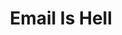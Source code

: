 ---
categories: ['tech', 'articles', 'all_articles']
provider_display: "www.theatlantic.com"
provider_name: "www.theatlantic.com"
favicon_url: http://cdn.theatlantic.com/assets/static/a/theatlantic/common/img/favicon.ico
title: "Email Is Hell"
published: 2016-01-06T07:30:00
source: http://www.theatlantic.com/technology/archive/2016/01/what-comes-after-email/422625/
thumbnail: http://cdn.theatlantic.com/assets/media/img/mt/2016/01/final_atlantic_email_animation_endless/facebook.gif?1452011422
---